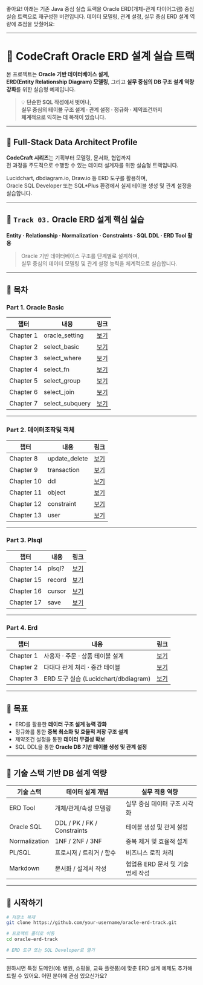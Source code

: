 좋아요! 아래는 기존 Java 중심 실습 트랙을 Oracle ERD(개체-관계 다이어그램) 중심 실습 트랙으로 재구성한 버전입니다. 데이터 모델링, 관계 설정, 실무 중심 ERD 설계 역량에 초점을 맞췄어요:

---

# 🧠 CodeCraft Oracle ERD 설계 실습 트랙

본 프로젝트는 **Oracle 기반 데이터베이스 설계**,  
**ERD(Entity Relationship Diagram) 모델링**, 그리고 **실무 중심의 DB 구조 설계 역량 강화**를 위한 실습형 예제입니다.

> 💡 **단순한 SQL 작성에서 벗어나,  
> 실무 중심의 테이블 구조 설계 · 관계 설정 · 정규화 · 제약조건까지  
> 체계적으로 익히는 데 목적이 있습니다.**

---

## 📌 Full-Stack Data Architect Profile

**CodeCraft 시리즈**는 기획부터 모델링, 문서화, 협업까지  
전 과정을 주도적으로 수행할 수 있는 데이터 설계자를 위한 실습형 트랙입니다.

Lucidchart, dbdiagram.io, Draw.io 등 ERD 도구를 활용하며,  
Oracle SQL Developer 또는 SQL*Plus 환경에서 실제 테이블 생성 및 관계 설정을 실습합니다.

---

## 📌 `Track 03.` Oracle ERD 설계 핵심 실습  
**Entity · Relationship · Normalization · Constraints · SQL DDL · ERD Tool 활용**

> Oracle 기반 데이터베이스 구조를 단계별로 설계하며,  
> 실무 중심의 데이터 모델링 및 관계 설정 능력을 체계적으로 실습합니다.

---

## 📌 목차

### Part 1. Oracle Basic

| 챕터 | 내용 | 링크 |
|------|------|------|
| Chapter 1 | oracle_setting | [보기](https://sally03915.github.io/stackventure_250825/track04-oracle-erd/oracle001_setting) |
| Chapter 2 | select_basic | [보기](https://sally03915.github.io/stackventure_250825/track04-oracle-erd/oracle002_select_basic) |
| Chapter 3 | select_where | [보기](https://sally03915.github.io/stackventure_250825/track04-oracle-erd/oracle003_select_where) |
| Chapter 4 | select_fn | [보기](https://sally03915.github.io/stackventure_250825/track04-oracle-erd/oracle004_select_fn) |
| Chapter 5 | select_group | [보기](https://sally03915.github.io/stackventure_250825/track04-oracle-erd/oracle005_select_group) |
| Chapter 6 | select_join | [보기](https://sally03915.github.io/stackventure_250825/track04-oracle-erd/oracle006_select_join) |
| Chapter 7 | select_subquery | [보기](https://sally03915.github.io/stackventure_250825/track04-oracle-erd/oracle007_select_subquery) |

---

### Part 2. 데이터조작및 객체

| 챕터 | 내용 | 링크 |
|------|------|------|
| Chapter 8 | update_delete | [보기](https://sally03915.github.io/stackventure_250825/track04-oracle-erd/oracle008_update_delete) |
| Chapter 9 | transaction | [보기](https://sally03915.github.io/stackventure_250825/track04-oracle-erd/oracle009_transaction) |
| Chapter 10 | ddl | [보기](https://sally03915.github.io/stackventure_250825/track04-oracle-erd/oracle010_ddl) |
| Chapter 11 | object | [보기](https://sally03915.github.io/stackventure_250825/track04-oracle-erd/oracle011_object) |
| Chapter 12 | constraint | [보기](https://sally03915.github.io/stackventure_250825/track04-oracle-erd/oracle012_constraint) |
| Chapter 13 | user | [보기](https://sally03915.github.io/stackventure_250825/track04-oracle-erd/oracle013_user) |


---

### Part 3. Plsql

| 챕터 | 내용 | 링크 |
|------|------|------|
| Chapter 14 | plsql?  | [보기](https://sally03915.github.io/stackventure_250825/track04-oracle-erd/oracle014_plsql) |
| Chapter 15 | record | [보기](https://sally03915.github.io/stackventure_250825/track04-oracle-erd/oracle015_record) |
| Chapter 16 | cursor | [보기](https://sally03915.github.io/stackventure_250825/track04-oracle-erd/oracle016_cursor) |
| Chapter 17 | save | [보기](https://sally03915.github.io/stackventure_250825/track04-oracle-erd/oracle017_save) |


---

### Part 4. Erd

| 챕터 | 내용 | 링크 |
|------|------|------|
| Chapter 1 | 사용자 · 주문 · 상품 테이블 설계 | [보기](https://sally03915.github.io/stackventure_250825/erd/erd005_user_order_product) |
| Chapter 2 | 다대다 관계 처리 · 중간 테이블 | [보기](https://sally03915.github.io/stackventure_250825/erd/erd006_many_to_many) |
| Chapter 3 | ERD 도구 실습 (Lucidchart/dbdiagram) | [보기](https://sally03915.github.io/stackventure_250825/erd/erd007_erd_tool_practice) | 



---

## 📌 목표  
- ERD를 활용한 **데이터 구조 설계 능력 강화**  
- 정규화를 통한 **중복 최소화 및 효율적 저장 구조 설계**  
- 제약조건 설정을 통한 **데이터 무결성 확보**  
- SQL DDL을 통한 **Oracle DB 기반 테이블 생성 및 관계 설정**

---

## 📌 기술 스택 기반 DB 설계 역량

| 기술 스택     | 데이터 설계 개념             | 실무 적용 역량 |
|---------------|------------------------------|----------------|
| ERD Tool      | 개체/관계/속성 모델링        | 실무 중심 데이터 구조 시각화 |
| Oracle SQL    | DDL / PK / FK / Constraints  | 테이블 생성 및 관계 설정 |
| Normalization | 1NF / 2NF / 3NF              | 중복 제거 및 효율적 설계 |
| PL/SQL        | 프로시저 / 트리거 / 함수     | 비즈니스 로직 처리 |
| Markdown      | 문서화 / 설계서 작성         | 협업용 ERD 문서 및 기술 명세 작성 |

---

## 📌 시작하기

```bash
# 저장소 복제
git clone https://github.com/your-username/oracle-erd-track.git

# 프로젝트 폴더로 이동
cd oracle-erd-track

# ERD 도구 또는 SQL Developer로 열기
```

---

원하시면 특정 도메인(예: 병원, 쇼핑몰, 교육 플랫폼)에 맞춘 ERD 설계 예제도 추가해드릴 수 있어요. 어떤 분야에 관심 있으신가요?

